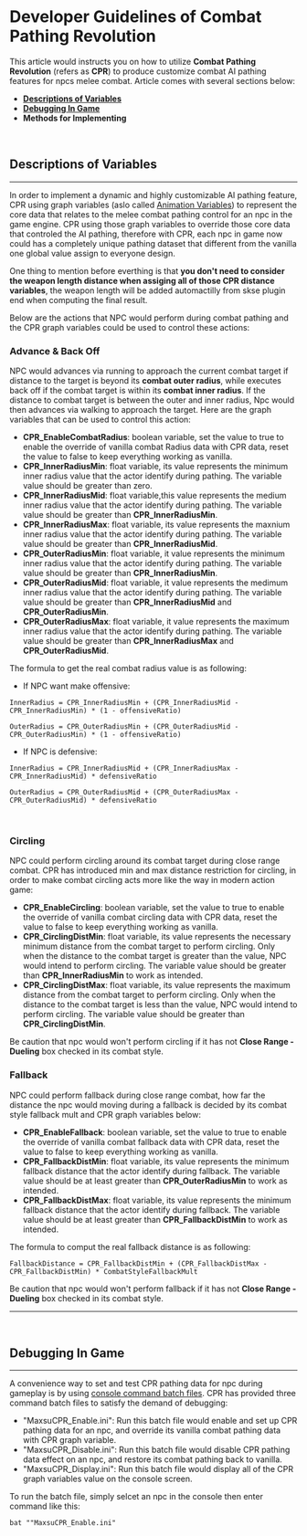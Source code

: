 #  Developer Guidelines of Combat Pathing Revolution
This article would instructs you on how to utilize **Combat Pathing Revolution** (refers as **CPR**) to produce customize combat AI pathing features for npcs melee combat. Article comes with several sections below:
* [**Descriptions of Variables**](#descriptions-of-variables)
* [**Debugging In Game**](#debugging-in-game)
* **Methods for Implementing**

<br/> 

## Descriptions of Variables
---  
In order to implement a dynamic and highly customizable AI pathing feature, CPR using graph variables (aslo called [Animation Variables](https://www.creationkit.com/index.php?title=List_of_Animation_Variables)) to represent the core data that relates to the melee combat pathing control for an npc in the game engine. CPR using those graph variables to override those core data that controled the AI pathing, therefore with CPR, each npc in game now could has a completely unique pathing dataset that different from the vanilla one global value assign to everyone design.  

One thing to mention before everthing is that **you don't need to consider the weapon length distance when assiging all of those CPR distance variables**, the weapon length will be added automactilly from skse plugin end when computing the final result.

Below are the actions that NPC would perform during combat pathing and the CPR graph variables could be used to control these actions:

### Advance & Back Off
NPC would advances via running to approach the current combat target if distance to the target is beyond its **combat outer radius**, while executes back off if the combat target is within its **combat inner radius**. If the distance to combat target is between the outer and inner radius, Npc would then advances via walking to approach the target.
Here are the graph variables that can be used to control this action:
* **CPR_EnableCombatRadius**: boolean variable, set the value to true to enable the override of vanilla combat Radius data with CPR data, reset the value to false to keep everything working as vanilla.
*  **CPR_InnerRadiusMin**: float variable, its value represents the minimum inner radius value that the actor identify during pathing. The variable value should be greater than zero.
*  **CPR_InnerRadiusMid**: float variable,this value represents the medium inner radius value that the actor identify during pathing.  The variable value should be greater than **CPR_InnerRadiusMin**.
*  **CPR_InnerRadiusMax**: float variable, its value represents the maxnium inner radius value that the actor identify during pathing. The variable value should be greater than **CPR_InnerRadiusMid**.
*  **CPR_OuterRadiusMin**: float variable, it value represents the minimum inner radius value that the actor identify during pathing. The variable value should be greater than **CPR_InnerRadiusMin**.
*  **CPR_OuterRadiusMid**: float variable, it value represents the medimum inner radius value that the actor identify during pathing. The variable value should be greater than **CPR_InnerRadiusMid** and **CPR_OuterRadiusMin**.
*  **CPR_OuterRadiusMax**: float variable, it value represents the maximum inner radius value that the actor identify during pathing. The variable value should be greater than **CPR_InnerRadiusMax** and **CPR_OuterRadiusMid**.  

The formula to get the real combat radius value is as following:

* If NPC want make offensive:
```
InnerRadius = CPR_InnerRadiusMin + (CPR_InnerRadiusMid - CPR_InnerRadiusMin) * (1 - offensiveRatio)

OuterRadius = CPR_OuterRadiusMin + (CPR_OuterRadiusMid - CPR_OuterRadiusMin) * (1 - offensiveRatio)
```

* If NPC is defensive:
```
InnerRadius = CPR_InnerRadiusMid + (CPR_InnerRadiusMax - CPR_InnerRadiusMid) * defensiveRatio

OuterRadius = CPR_OuterRadiusMid + (CPR_OuterRadiusMax - CPR_OuterRadiusMid) * defensiveRatio
```  
<br/> 

### Circling
NPC could perform circling around its combat target during close range combat. CPR has introduced min and max distance restriction for circling, in order to make combat circling acts more like the way in modern action game:
* **CPR_EnableCircling**: boolean variable, set the value to true to enable the override of vanilla combat circling data with CPR data, reset the value to false to keep everything working as vanilla.
* **CPR_CirclingDistMin**: float variable, its value represents the necessary minimum distance from the combat target to perform circling. Only when the distance to the combat target is greater than the value, NPC would intend to perform circling. The variable value should be greater than **CPR_InnerRadiusMin** to work as intended.
*  **CPR_CirclingDistMax**: float variable, its value represents the maximum distance from the combat target to perform circling. Only when the distance to the combat target is less than the value, NPC would intend to perform circling. The variable value should be greater than **CPR_CirclingDistMin**.  
  
Be caution that npc would won't perform circling if it has not **Close Range - Dueling** box checked in its combat style.
<br/> 

### Fallback
NPC could perform fallback during close range combat, how far the distance the npc would moving during a fallback is decided by its combat style fallback mult and CPR graph variables below:  
* **CPR_EnableFallback**: boolean variable, set the value to true to enable the override of vanilla combat fallback data with CPR data, reset the value to false to keep everything working as vanilla.
*  **CPR_FallbackDistMin**: float variable, its value represents the minimum fallback distance that the actor identify during fallback. The variable value should be at least greater than **CPR_OuterRadiusMin** to work as intended.
*  **CPR_FallbackDistMax**: float variable, its value represents the minimum fallback distance that the actor identify during fallback. The variable value should be at least greater than **CPR_FallbackDistMin** to work as intended.

The formula to comput the real fallback distance is as following:
```
FallbackDistance = CPR_FallbackDistMin + (CPR_FallbackDistMax - CPR_FallbackDistMin) * CombatStyleFallbackMult 
```

Be caution that npc would won't perform fallback if it has not **Close Range - Dueling** box checked in its combat style.  

---
<br/> 

## Debugging In Game
---
A convenience way to set and test CPR pathing data for npc during gameplay is by using [console command batch files](https://skyrimcommands.com/command/bat). CPR has provided three command batch files to satisfy the demand of debugging:
* "MaxsuCPR_Enable.ini": Run this batch file would enable and set up CPR pathing data for an npc, and override its vanilla combat pathing data with CPR graph variable.
*  "MaxsuCPR_Disable.ini": Run this batch file would disable CPR pathing data effect on an npc, and restore its combat pathing back to vanilla.
*  "MaxsuCPR_Display.ini": Run this batch file would display all of the CPR graph variables value on the console screen.

To run the batch file, simply selcet an npc in the console then enter command like this:
```
bat ""MaxsuCPR_Enable.ini"
```
